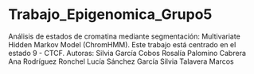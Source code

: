 # Trabajo_Epigenomica_Grupo5
Análisis de estados de cromatina mediante segmentación: Multivariate Hidden Markov Model (ChromHMM). Este trabajo está centrado en el estado 9 - CTCF. 
Autoras:
  Silvia García Cobos
  Rosalía Palomino Cabrera
  Ana Rodríguez Ronchel
  Lucía Sánchez García
  Silvia Talavera Marcos
